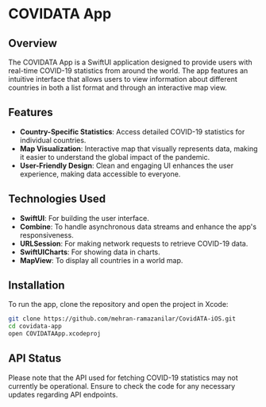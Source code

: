 # COVIDATA App

## Overview
The COVIDATA App is a SwiftUI application designed to provide users with real-time COVID-19 statistics from around the world. The app features an intuitive interface that allows users to view information about different countries in both a list format and through an interactive map view.

## Features
- **Country-Specific Statistics**: Access detailed COVID-19 statistics for individual countries.
- **Map Visualization**: Interactive map that visually represents data, making it easier to understand the global impact of the pandemic.
- **User-Friendly Design**: Clean and engaging UI enhances the user experience, making data accessible to everyone.

## Technologies Used
- **SwiftUI**: For building the user interface.
- **Combine**: To handle asynchronous data streams and enhance the app's responsiveness.
- **URLSession**: For making network requests to retrieve COVID-19 data.
- **SwiftUICharts**: For showing data in charts.
- **MapView**: To display all countries in a world map.

## Installation
To run the app, clone the repository and open the project in Xcode:

```bash
git clone https://github.com/mehran-ramazanilar/CovidATA-iOS.git
cd covidata-app
open COVIDATAApp.xcodeproj
```
## API Status
Please note that the API used for fetching COVID-19 statistics may not currently be operational. Ensure to check the code for any necessary updates regarding API endpoints.
